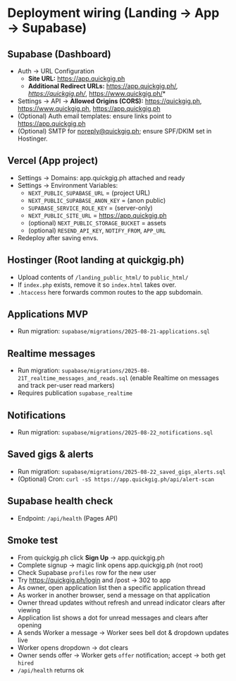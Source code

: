 # Deployment wiring (Landing → App → Supabase)

## Supabase (Dashboard)

- Auth → URL Configuration
  - **Site URL:** https://app.quickgig.ph
  - **Additional Redirect URLs:**
    https://app.quickgig.ph/_, https://quickgig.ph/_, https://www.quickgig.ph/*
- Settings → API → **Allowed Origins (CORS):**
  https://quickgig.ph, https://www.quickgig.ph, https://app.quickgig.ph
- (Optional) Auth email templates: ensure links point to https://app.quickgig.ph
- (Optional) SMTP for noreply@quickgig.ph; ensure SPF/DKIM set in Hostinger.

## Vercel (App project)

- Settings → Domains: app.quickgig.ph attached and ready
- Settings → Environment Variables:
  - `NEXT_PUBLIC_SUPABASE_URL` = (project URL)
  - `NEXT_PUBLIC_SUPABASE_ANON_KEY` = (anon public)
  - `SUPABASE_SERVICE_ROLE_KEY` = (server-only)
  - `NEXT_PUBLIC_SITE_URL` = https://app.quickgig.ph
  - (optional) `NEXT_PUBLIC_STORAGE_BUCKET` = assets
  - (optional) `RESEND_API_KEY`, `NOTIFY_FROM`, `APP_URL`
- Redeploy after saving envs.

## Hostinger (Root landing at quickgig.ph)

- Upload contents of `/landing_public_html/` to `public_html/`
- If `index.php` exists, remove it so `index.html` takes over.
- `.htaccess` here forwards common routes to the app subdomain.

## Applications MVP

- Run migration: `supabase/migrations/2025-08-21-applications.sql`

## Realtime messages

- Run migration: `supabase/migrations/2025-08-21T_realtime_messages_and_reads.sql` (enable Realtime on messages and track per-user read markers)
- Requires publication `supabase_realtime`

## Notifications

- Run migration: `supabase/migrations/2025-08-22_notifications.sql`

## Saved gigs & alerts

- Run migration: `supabase/migrations/2025-08-22_saved_gigs_alerts.sql`
- (Optional) Cron: `curl -sS https://app.quickgig.ph/api/alert-scan`

## Supabase health check

- Endpoint: `/api/health` (Pages API)

## Smoke test

- From quickgig.ph click **Sign Up** → app.quickgig.ph
- Complete signup → magic link opens app.quickgig.ph (not root)
- Check Supabase `profiles` row for the new user
- Try https://quickgig.ph/login and /post → 302 to app
- As owner, open application list then a specific application thread
- As worker in another browser, send a message on that application
- Owner thread updates without refresh and unread indicator clears after viewing
- Application list shows a dot for unread messages and clears after opening
- A sends Worker a message → Worker sees bell dot & dropdown updates live
- Worker opens dropdown → dot clears
- Owner sends offer → Worker gets `offer` notification; accept → both get `hired`
- `/api/health` returns ok

